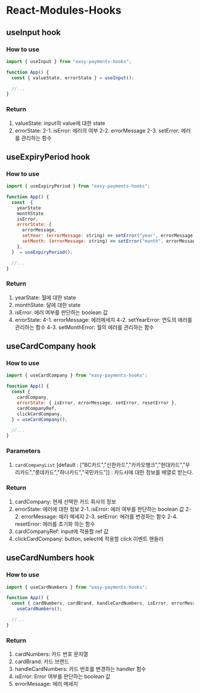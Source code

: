 # React-Modules-Hooks

## useInput hook

### How to use

```js
import { useInput } from "easy-payments-hooks";

function App() {
  const { valueState, errorState } = useInput();

  //...
}
```

### Return

1. valueState: input의 value에 대한 state
2. errorState:
   2-1. isError: 에러의 여부
   2-2. errorMessage
   2-3. setError: 에러를 관리하는 함수

## useExpiryPeriod hook

### How to use

```js
import { useExpiryPeriod } from "easy-payments-hooks";

function App() {
  const  {
    yearState
    monthState
    isError,
    errorState: {
      errorMessage,
      setYear: (errorMessage: string) => setError("year", errorMessage),
      setMonth: (errorMessage: string) => setError("month", errorMessage),
    },
  }  = useExpiryPeriod();

  //...
}
```

### Return

1. yearState: 월에 대한 state
2. monthState: 달에 대한 state
3. isError: 에러 여부를 판단하는 boolean 값
4. errorState:
   4-1. errorMessage: 에러메세지
   4-2. setYearError: 연도의 에러를 관리하는 함수
   4-3. setMonthError: 월의 에러를 관리하는 함수

## useCardCompany hook

### How to use

```js
import { useCardCompany } from "easy-payments-hooks";

function App() {
  const {
    cardCompany,
    errorState: { isError, errorMessage, setError, resetError },
    cardCompanyRef,
    clickCardCompany,
  } = useCardCompany();

  //...
}
```

### Parameters

1. `cardCompanyList` [default : ["BC카드","신한카드","카카오뱅크","현대카드","우리카드","롯데카드","하나카드","국민카드"]] : 카드사에 대한 정보를 배열로 받는다.

### Return

1. cardCompany: 현재 선택한 카드 회사의 정보
2. errorState: 에러에 대한 정보
   2-1. isError: 에러 여부를 판단하는 boolean 값
   2-2. errorMessage: 에러 메세지
   2-3. setError: 에러를 변경하는 함수
   2-4. resetError: 에러를 초기화 하는 함수
3. cardCompanyRef: input에 적용할 ref 값
4. clickCardCompany: button, select에 적용할 click 이벤트 핸들러

## useCardNumbers hook

### How to use

```js
import { useCardNumbers } from "easy-payments-hooks";

function App() {
  const { cardNumbers, cardBrand, handleCardNumbers, isError, errorMessage } =
    useCardNumbers();

  //...
}
```

### Return

1. cardNumbers: 카드 번호 문자열
2. cardBrand: 카드 브랜드
3. handleCardNumbers: 카드 번호를 변경하는 handler 함수
4. isError: Error 여부를 판단하는 boolean 값
5. errorMessage: 에러 메세지
